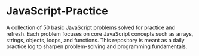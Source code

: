 # JavaScript-Practice
A collection of 50 basic JavaScript problems solved for practice and refresh. Each problem focuses on core JavaScript concepts such as arrays, strings, objects, loops, and functions. This repository is meant as a daily practice log to sharpen problem-solving and programming fundamentals.
